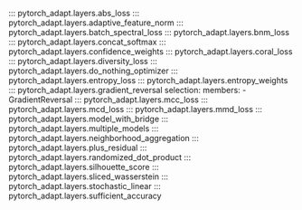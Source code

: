 ::: pytorch_adapt.layers.abs_loss
::: pytorch_adapt.layers.adaptive_feature_norm
::: pytorch_adapt.layers.batch_spectral_loss
::: pytorch_adapt.layers.bnm_loss
::: pytorch_adapt.layers.concat_softmax
::: pytorch_adapt.layers.confidence_weights
::: pytorch_adapt.layers.coral_loss
::: pytorch_adapt.layers.diversity_loss
::: pytorch_adapt.layers.do_nothing_optimizer
::: pytorch_adapt.layers.entropy_loss
::: pytorch_adapt.layers.entropy_weights
::: pytorch_adapt.layers.gradient_reversal
    selection:
      members:
        - GradientReversal
::: pytorch_adapt.layers.mcc_loss
::: pytorch_adapt.layers.mcd_loss
::: pytorch_adapt.layers.mmd_loss
::: pytorch_adapt.layers.model_with_bridge
::: pytorch_adapt.layers.multiple_models
::: pytorch_adapt.layers.neighborhood_aggregation
::: pytorch_adapt.layers.plus_residual
::: pytorch_adapt.layers.randomized_dot_product
::: pytorch_adapt.layers.silhouette_score
::: pytorch_adapt.layers.sliced_wasserstein
::: pytorch_adapt.layers.stochastic_linear
::: pytorch_adapt.layers.sufficient_accuracy